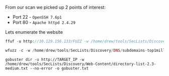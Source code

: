From our scan we picked up 2 points of interest:
- Port 22 - `OpenSSH 7.6p1`
- Port 80 - `Apache httpd 2.4.29`

Lets enumerate the website

```php
ffuf -u http://10.129.156.133/FUZZ -w /home/drew/tools/SecLists/Discovery/Web-Content/directory-list-2.3-medium.txt -of html -o ffuf_scan.html -fc 404
```

```php
wfuzz -c -w /home/drew/tools/SecLists/Discovery/DNS/subdomains-top1million-5000.txt -u "http://thetoppers.ht"b -H "Host: FUZZ.thetoppers.htb" --hw 1036 -t 5
```

```
gobuster dir -u http://TARGET_IP -w /home/drew/tools/SecLists/Discovery/Web-Content/directory-list-2.3-medium.txt --no-error -o gobuster.txt
```